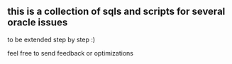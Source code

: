 ##  this  is a collection of sqls and scripts for several oracle issues

to be extended step by step :)

feel free to send feedback or optimizations

